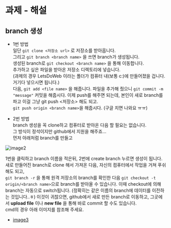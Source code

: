 # 과제 - 해설

## branch 생성
- 1번 방법   
일단 `git clone <저장소 url>` 로 저장소를 받아옵니다.  
그리고 `git branch <branch name>` 을 쓰면 branch가 생성됩니다.  
생성된 branch로 `git checkout <branch name>` 을 통해 이동합니다.   
추가하고 싶은 파일을 받아온 저장소 디렉토리에 넣습니다.   
(과제의 경우 LetsDoWeb 이라는 폴더가 컴퓨터 내(보통 c:)에 만들어졌을 겁니다. 거기다 넣으시면 됩니다.)   
다음, `git add <file name>` 을 해줍니다.
파일을 추가해 줬으니 `git commit -m "message"` 커밋을 해줍시다.
이제 push를 해주면 되는데, 본인이 새로 branch를 파고 이걸 그냥 git push <저장소> 해도 되고.   
`git push origin <branch name>`을 해줍시다. (구글 치면 나와요 ㅠㅠ)

- 2번 방법    
branch 생성을 꼭 clone하고 컴퓨터로 받아온 다음 할 필요는 없습니다.  
그 방식이 정석이지만 github에서 지원을 해주죠...   
먼저 아래처럼 branch를 만들고   
     
![image2](./image_assignments/image_ex.png)

1번을 클릭하고 branch 이름을 적은뒤, 2번에 create branch 누르면 생성이 됩니다.   
새로 만들어진 branch로 clone 해서 가져온 다음, 자신의 컴퓨터에서 작업을 거쳐 푸쉬 해도 되고,   
`git branch -r` 을 통해 원격 저장소의 branch를 확인한 다음 `git checkout -t origin/<branch name>`으로 branch를 받아올 수 있습니다. 이때 checkout에 의해 branch는 자동으로 switch됩니다. (정확히는 같은 이름의 branch에 데이터를 이전하는 것입니다..ㅎ)
이것이 귀찮으면, github에서 새로 만든 branch로 이동하고, 그곳에서 **upload file** 이나 **new file** 을 통해 바로 commit 할 수도 있습니다.  
cmd의 경우 아래 이미지를 참조해 주세요.  
      
- [image3](./image_assignments/image_ex2.png)
